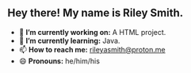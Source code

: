 ## Hey there! My name is Riley Smith.
- 🔭 **I’m currently working on:** A HTML project.
- 🌱 **I’m currently learning:** Java.
- 📫 **How to reach me:** rileyasmith@proton.me
- 😄 **Pronouns:** he/him/his


